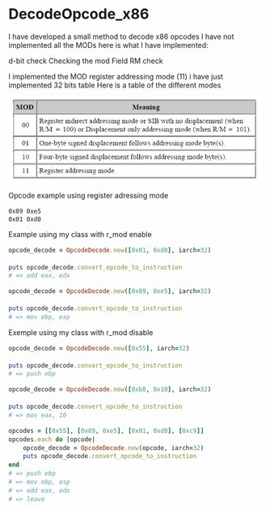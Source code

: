 # DecodeOpcode_x86
I have developed a small method to decode x86 opcodes I have not implemented all the MODs here is what I have implemented:

d-bit check
Checking the mod
Field RM check

I implemented the MOD register addressing mode (11)
i have just implemented 32 bits table
Here is a table of the different modes

<img src="screenshots/register_mod.png">

Opcode example using register adressing mode

```
0x89 0xe5
0x01 0xd0
```

Example using my class with r_mod enable
```ruby
opcode_decode = OpcodeDecode.new([0x01, 0xd0], iarch=32)

puts opcode_decode.convert_opcode_to_instruction
# => add eax, edx
```

```ruby
opcode_decode = OpcodeDecode.new([0x89, 0xe5], iarch=32)

puts opcode_decode.convert_opcode_to_instruction
# => mov ebp, esp
```

Exemple using my class with r_mod disable 
```ruby
opcode_decode = OpcodeDecode.new([0x55], iarch=32)

puts opcode_decode.convert_opcode_to_instruction
# => push ebp
```

```ruby
opcode_decode = OpcodeDecode.new([0xb8, 0x10], iarch=32)

puts opcode_decode.convert_opcode_to_instruction
# => mov eax, 10
```

```ruby
opcodes = [[0x55], [0x89, 0xe5], [0x01, 0xd0], [0xc9]]
opcodes.each do |opcode|
    opcode_decode = OpcodeDecode.new(opcode, iarch=32)
    puts opcode_decode.convert_opcode_to_instruction    
end
# => push ebp
# => mov ebp, esp
# => add eax, edx
# => leave
```
